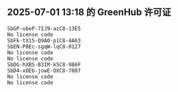 ## 2025-07-01 13:18 的 GreenHub 许可证
```
SbGP-ubeP-7IJ9-azC8-13E5
No license code
SbFk-tX15-Q9A0-p1C8-4A63
SbEN-P8Ec-sgqW-lqC8-0127
No license code
No license code
SbDG-hXBS-B3IM-k5C8-986F
SbD4-xOEb-jowE-OXC8-7007
No license code
No license code
```
